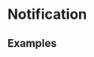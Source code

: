 <script>
import Notifys from '../demo/notification/Basic.vue'
export default {
	components: {
    Notifys,
	},
}
</script>
# Notification


## Examples

<DemoContainer>
<Notifys />
</DemoContainer>

